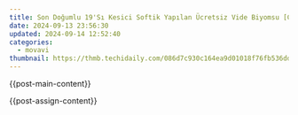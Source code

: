```yaml
---
title: Son Doğumlu 19'Sı Kesici Softik Yapılan Ücretsiz Vide Biyomsu [Çevrimiçi] Uygulaması
date: 2024-09-13 23:56:30
updated: 2024-09-14 12:52:40
categories:
  - movavi
thumbnail: https://thmb.techidaily.com/086d7c930c164ea9d01018f76fb536ddc6879aa44f658266ac4dd473faff469b.jpg
---
```


{{post-main-content}}

<ins class="adsbygoogle"
     style="display:block"
     data-ad-format="autorelaxed"
     data-ad-client="ca-pub-7571918770474297"
     data-ad-slot="1223367746"></ins>

{{post-assign-content}}

<ins class="adsbygoogle"
     style="display:block"
     data-ad-client="ca-pub-7571918770474297"
     data-ad-slot="8358498916"
     data-ad-format="auto"
     data-full-width-responsive="true"></ins>
